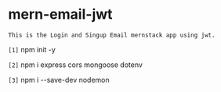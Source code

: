 # mern-email-jwt
`This is the Login and Singup Email mernstack app using jwt.`

`[1]` npm init -y

`[2]` npm i express cors mongoose dotenv

`[3]` npm i --save-dev nodemon
